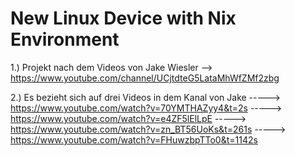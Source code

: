 # New Linux Device with Nix Environment

1.) Projekt nach dem Videos von Jake Wiesler --> https://www.youtube.com/channel/UCjtdteG5LataMhWfZMf2zbg

2.) Es bezieht sich auf drei Videos in dem Kanal von Jake 
-----> https://www.youtube.com/watch?v=70YMTHAZyy4&t=2s
-----> https://www.youtube.com/watch?v=e4ZF5lElLpE
-----> https://www.youtube.com/watch?v=zn_BT56UoKs&t=261s
-----> https://www.youtube.com/watch?v=FHuwzbpTTo0&t=1142s